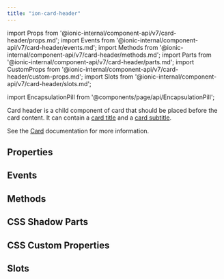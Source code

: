 ```yaml
---
title: "ion-card-header"
---
```

import Props from '@ionic-internal/component-api/v7/card-header/props.md';
import Events from '@ionic-internal/component-api/v7/card-header/events.md';
import Methods from '@ionic-internal/component-api/v7/card-header/methods.md';
import Parts from '@ionic-internal/component-api/v7/card-header/parts.md';
import CustomProps from '@ionic-internal/component-api/v7/card-header/custom-props.md';
import Slots from '@ionic-internal/component-api/v7/card-header/slots.md';

import EncapsulationPill from '@components/page/api/EncapsulationPill';

<EncapsulationPill type="shadow" />


Card header is a child component of card that should be placed before the card content. It can contain a [card title](./card-title) and a [card subtitle](./card-subtitle).

See the [Card](./card) documentation for more information.


## Properties
<Props />

## Events
<Events />

## Methods
<Methods />

## CSS Shadow Parts
<Parts />

## CSS Custom Properties
<CustomProps />

## Slots
<Slots />
